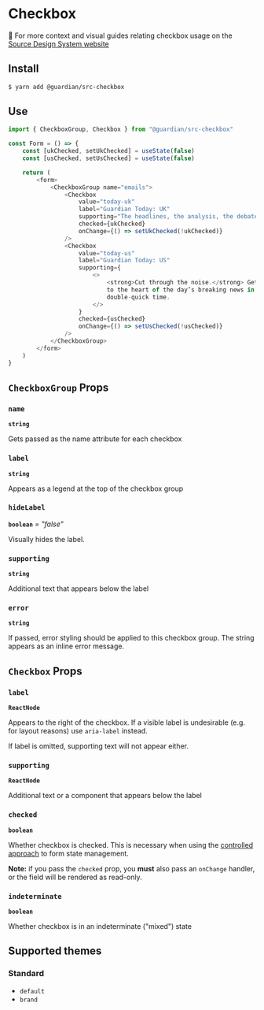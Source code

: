 # Checkbox

📣 For more context and visual guides relating checkbox usage on the [Source Design System website](https://www.theguardian.design/2a1e5182b/p/466fad-checkbox/b/33fc2f)

## Install

```sh
$ yarn add @guardian/src-checkbox
```

## Use

```js
import { CheckboxGroup, Checkbox } from "@guardian/src-checkbox"

const Form = () => {
    const [ukChecked, setUkChecked] = useState(false)
    const [usChecked, setUsChecked] = useState(false)

    return (
        <form>
            <CheckboxGroup name="emails">
                <Checkbox
                    value="today-uk"
                    label="Guardian Today: UK"
                    supporting="The headlines, the analysis, the debate. Get the whole picture from a source you trust."
                    checked={ukChecked}
                    onChange={() => setUkChecked(!ukChecked)}
                />
                <Checkbox
                    value="today-us"
                    label="Guardian Today: US"
                    supporting={
                        <>
                            <strong>Cut through the noise.</strong> Get straight
                            to the heart of the day’s breaking news in
                            double-quick time.
                        </>
                    }
                    checked={usChecked}
                    onChange={() => setUsChecked(!usChecked)}
                />
            </CheckboxGroup>
        </form>
    )
}
```

## `CheckboxGroup` Props

### `name`

**`string`**

Gets passed as the name attribute for each checkbox

### `label`

**`string`**

Appears as a legend at the top of the checkbox group

### `hideLabel`

**`boolean`** _= "false"_

Visually hides the label.

### `supporting`

**`string`**

Additional text that appears below the label

### `error`

**`string`**

If passed, error styling should be applied to this checkbox group. The string appears as an inline error message.

## `Checkbox` Props

### `label`

**`ReactNode`**

Appears to the right of the checkbox. If a visible label is undesirable (e.g. for layout reasons) use `aria-label` instead.

If label is omitted, supporting text will not appear either.

### `supporting`

**`ReactNode`**

Additional text or a component that appears below the label

### `checked`

**`boolean`**

Whether checkbox is checked. This is necessary when using the [controlled approach](https://reactjs.org/docs/forms.html#controlled-components) to form state management.

**Note:** if you pass the `checked` prop, you **must** also pass an `onChange` handler, or the field will be rendered as read-only.

### `indeterminate`

**`boolean`**

Whether checkbox is in an indeterminate ("mixed") state

## Supported themes

### Standard

-   `default`
-   `brand`
